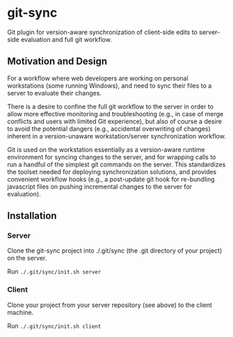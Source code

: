 # git-sync
Git plugin for version-aware synchronization of client-side edits to server-side evaluation and full git workflow.

## Motivation and Design
For a workflow where web developers are working on personal workstations (some running Windows), and need to
sync their files to a server to evaluate their changes. 

There is a desire to confine the full git workflow to the server in order to allow more effective monitoring 
and troubleshooting (e.g., in case of merge conflicts and users with limited Git experience), but also of course 
a desire to avoid the potential dangers (e.g., accidental overwriting of changes) inherent in a version-unaware 
workstation/server synchronization workflow. 

Git is used on the workstation essentially as a version-aware runtime environment for syncing changes to the server, 
and for wrapping calls to run a handful of the simplest git commands on the server. This standardizes the toolset 
needed for deploying synchronization solutions, and provides convenient workflow hooks (e.g., a post-update git hook 
for re-bundling javascript files on pushing incremental changes to the server for evaluation).

## Installation
### Server
Clone the git-sync project into ./.git/sync (the .git directory of your project) on the server. 

Run `./.git/sync/init.sh server`

### Client
Clone your project from your server repository (see above) to the client machine.

Run `./.git/sync/init.sh client`
